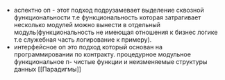 - аспектно оп - этот подход подрузамевает выделение сквозной функциональности т.е функциональность которая затрагивает несколько модулей можно вынести в отдельный модуль(функциональность не имеющая отношения к бизнес логике т.е служебная часть логирование к примеру).
- интерфейсное оп это подход который основан на программировании по контракту. 
процедурное
модульное
функциональное п- чистые функции и неизменяемые структуры данных
[[Парадигмы]]